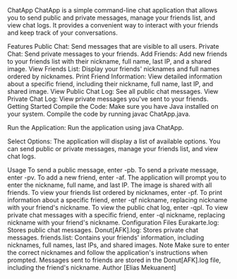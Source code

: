 ChatApp
ChatApp is a simple command-line chat application that allows you to send public and private messages, manage your friends list, and view chat logs. It provides a convenient way to interact with your friends and keep track of your conversations.

Features
Public Chat: Send messages that are visible to all users.
Private Chat: Send private messages to your friends.
Add Friends: Add new friends to your friends list with their nickname, full name, last IP, and a shared image.
View Friends List: Display your friends' nicknames and full names ordered by nicknames.
Print Friend Information: View detailed information about a specific friend, including their nickname, full name, last IP, and shared image.
View Public Chat Log: See all public chat messages.
View Private Chat Log: View private messages you've sent to your friends.
Getting Started
Compile the Code: Make sure you have Java installed on your system. Compile the code by running javac ChatApp.java.

Run the Application: Run the application using java ChatApp.

Select Options: The application will display a list of available options. You can send public or private messages, manage your friends list, and view chat logs.

Usage
To send a public message, enter -pb.
To send a private message, enter -pv.
To add a new friend, enter -af. The application will prompt you to enter the nickname, full name, and last IP. The image is shared with all friends.
To view your friends list ordered by nicknames, enter -pf.
To print information about a specific friend, enter -qf nickname, replacing nickname with your friend's nickname.
To view the public chat log, enter -qpl.
To view private chat messages with a specific friend, enter -ql nickname, replacing nickname with your friend's nickname.
Configuration Files
Eurakarte.log: Stores public chat messages.
Donut[AFK].log: Stores private chat messages.
friends.list: Contains your friends' information, including nicknames, full names, last IPs, and shared images.
Note
Make sure to enter the correct nicknames and follow the application's instructions when prompted.
Messages sent to friends are stored in the Donut[AFK].log file, including the friend's nickname.
Author
[Elias Mekuanent]